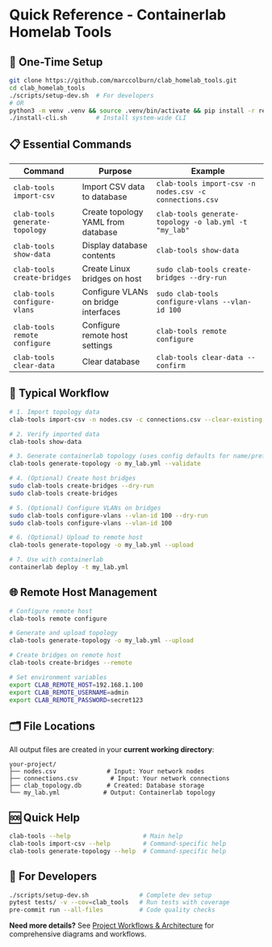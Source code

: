 # Quick Reference - Containerlab Homelab Tools

## 🚀 One-Time Setup
```bash
git clone https://github.com/marccolburn/clab_homelab_tools.git
cd clab_homelab_tools
./scripts/setup-dev.sh  # For developers
# OR
python3 -m venv .venv && source .venv/bin/activate && pip install -r requirements.txt  # For users
./install-cli.sh        # Install system-wide CLI
```

## 📋 Essential Commands

| Command | Purpose | Example |
|---------|---------|---------|
| `clab-tools import-csv` | Import CSV data to database | `clab-tools import-csv -n nodes.csv -c connections.csv` |
| `clab-tools generate-topology` | Create topology YAML from database | `clab-tools generate-topology -o lab.yml -t "my_lab"` |
| `clab-tools show-data` | Display database contents | `clab-tools show-data` |
| `clab-tools create-bridges` | Create Linux bridges on host | `sudo clab-tools create-bridges --dry-run` |
| `clab-tools configure-vlans` | Configure VLANs on bridge interfaces | `sudo clab-tools configure-vlans --vlan-id 100` |
| `clab-tools remote configure` | Configure remote host settings | `clab-tools remote configure` |
| `clab-tools clear-data` | Clear database | `clab-tools clear-data --confirm` |

## 🔄 Typical Workflow

```bash
# 1. Import topology data
clab-tools import-csv -n nodes.csv -c connections.csv --clear-existing

# 2. Verify imported data
clab-tools show-data

# 3. Generate containerlab topology (uses config defaults for name/prefix)
clab-tools generate-topology -o my_lab.yml --validate

# 4. (Optional) Create host bridges
sudo clab-tools create-bridges --dry-run
sudo clab-tools create-bridges

# 5. (Optional) Configure VLANs on bridges
sudo clab-tools configure-vlans --vlan-id 100 --dry-run
sudo clab-tools configure-vlans --vlan-id 100

# 6. (Optional) Upload to remote host
clab-tools generate-topology -o my_lab.yml --upload

# 7. Use with containerlab
containerlab deploy -t my_lab.yml
```

## 🌐 Remote Host Management

```bash
# Configure remote host
clab-tools remote configure

# Generate and upload topology
clab-tools generate-topology -o my_lab.yml --upload

# Create bridges on remote host
clab-tools create-bridges --remote

# Set environment variables
export CLAB_REMOTE_HOST=192.168.1.100
export CLAB_REMOTE_USERNAME=admin
export CLAB_REMOTE_PASSWORD=secret123
```

## 🗂️ File Locations

All output files are created in your **current working directory**:

```
your-project/
├── nodes.csv              # Input: Your network nodes
├── connections.csv         # Input: Your network connections
├── clab_topology.db       # Created: Database storage
└── my_lab.yml            # Output: Containerlab topology
```

## 🆘 Quick Help

```bash
clab-tools --help                    # Main help
clab-tools import-csv --help         # Command-specific help
clab-tools generate-topology --help  # Command-specific help
```

## 🔧 For Developers

```bash
./scripts/setup-dev.sh              # Complete dev setup
pytest tests/ -v --cov=clab_tools   # Run tests with coverage
pre-commit run --all-files          # Code quality checks
```

**Need more details?** See [Project Workflows & Architecture](docs/workflows-and-architecture.md) for comprehensive diagrams and workflows.
